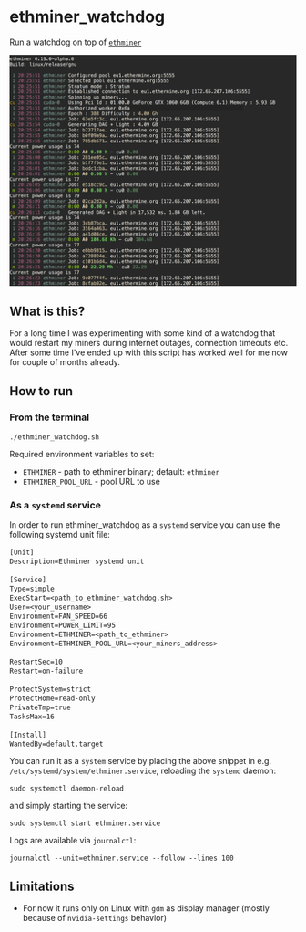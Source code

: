 # ethminer_watchdog

Run a watchdog on top of [`ethminer`](https://github.com/ethereum-mining/ethminer/)

![Screenshot](/docs/screenshot.png)

## What is this?

For a long time I was experimenting with some kind of a watchdog that would
restart my miners during internet outages, connection timeouts etc.
After some time I've ended up with this script has worked well for me now for
couple of months already.

## How to run

### From the terminal

```
./ethminer_watchdog.sh
```

Required environment variables to set:

- `ETHMINER` - path to ethminer binary; default: `ethminer`
- `ETHMINER_POOL_URL` - pool URL to use

### As a `systemd` service

In order to run ethminer_watchdog as a `systemd` service you can use the following systemd unit file:

```systemd
[Unit]
Description=Ethminer systemd unit

[Service]
Type=simple
ExecStart=<path_to_ethminer_watchdog.sh>
User=<your_username>
Environment=FAN_SPEED=66
Environment=POWER_LIMIT=95
Environment=ETHMINER=<path_to_ethminer>
Environment=ETHMINER_POOL_URL=<your_miners_address>

RestartSec=10
Restart=on-failure

ProtectSystem=strict
ProtectHome=read-only
PrivateTmp=true
TasksMax=16

[Install]
WantedBy=default.target
```

You can run it as a `system` service by placing the above snippet in e.g. `/etc/systemd/system/ethminer.service`, reloading the `systemd` daemon:

```shell
sudo systemctl daemon-reload
```

and simply starting the service:

```shell
sudo systemctl start ethminer.service
```

Logs are available via `journalctl`:

```
journalctl --unit=ethminer.service --follow --lines 100
```

## Limitations

- For now it runs only on Linux with `gdm` as display manager
  (mostly because of `nvidia-settings` behavior)

